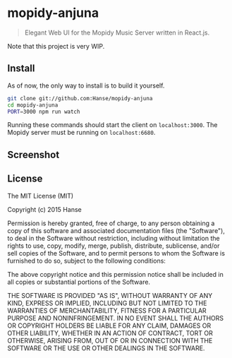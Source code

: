 # mopidy-anjuna

> Elegant Web UI for the Mopidy Music Server written in React.js.

Note that this project is very WIP.

## Install
As of now, the only way to install is to build it yourself.
```bash
git clone git://github.com:Hanse/mopidy-anjuna
cd mopidy-anjuna
PORT=3000 npm run watch
```
Running these commands should start the client on `localhost:3000`. The Mopidy server must be running on `localhost:6680`.

## Screenshot

## License
The MIT License (MIT)

Copyright (c) 2015 Hanse

Permission is hereby granted, free of charge, to any person obtaining a copy
of this software and associated documentation files (the "Software"), to deal
in the Software without restriction, including without limitation the rights
to use, copy, modify, merge, publish, distribute, sublicense, and/or sell
copies of the Software, and to permit persons to whom the Software is
furnished to do so, subject to the following conditions:

The above copyright notice and this permission notice shall be included in
all copies or substantial portions of the Software.

THE SOFTWARE IS PROVIDED "AS IS", WITHOUT WARRANTY OF ANY KIND, EXPRESS OR
IMPLIED, INCLUDING BUT NOT LIMITED TO THE WARRANTIES OF MERCHANTABILITY,
FITNESS FOR A PARTICULAR PURPOSE AND NONINFRINGEMENT. IN NO EVENT SHALL THE
AUTHORS OR COPYRIGHT HOLDERS BE LIABLE FOR ANY CLAIM, DAMAGES OR OTHER
LIABILITY, WHETHER IN AN ACTION OF CONTRACT, TORT OR OTHERWISE, ARISING FROM,
OUT OF OR IN CONNECTION WITH THE SOFTWARE OR THE USE OR OTHER DEALINGS IN
THE SOFTWARE.
